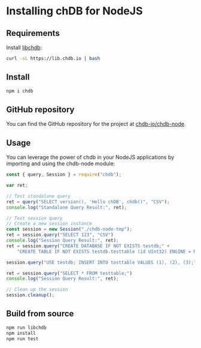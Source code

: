 
# Installing chDB for NodeJS

## Requirements 

Install [libchdb](https://github.com/chdb-io/chdb):

```bash
curl -sL https://lib.chdb.io | bash
```

## Install 

```bash
npm i chdb
```

## GitHub repository 

You can find the GitHub repository for the project at [chdb-io/chdb-node](https://github.com/chdb-io/chdb-node).


## Usage 

You can leverage the power of chdb in your NodeJS applications by importing and using the chdb-node module:

```javascript
const { query, Session } = require("chdb");

var ret;

// Test standalone query
ret = query("SELECT version(), 'Hello chDB', chdb()", "CSV");
console.log("Standalone Query Result:", ret);

// Test session query
// Create a new session instance
const session = new Session("./chdb-node-tmp");
ret = session.query("SELECT 123", "CSV")
console.log("Session Query Result:", ret);
ret = session.query("CREATE DATABASE IF NOT EXISTS testdb;" +
    "CREATE TABLE IF NOT EXISTS testdb.testtable (id UInt32) ENGINE = MergeTree() ORDER BY id;");

session.query("USE testdb; INSERT INTO testtable VALUES (1), (2), (3);")

ret = session.query("SELECT * FROM testtable;")
console.log("Session Query Result:", ret);

// Clean up the session
session.cleanup();
```

## Build from source 

```bash
npm run libchdb
npm install
npm run test
```

